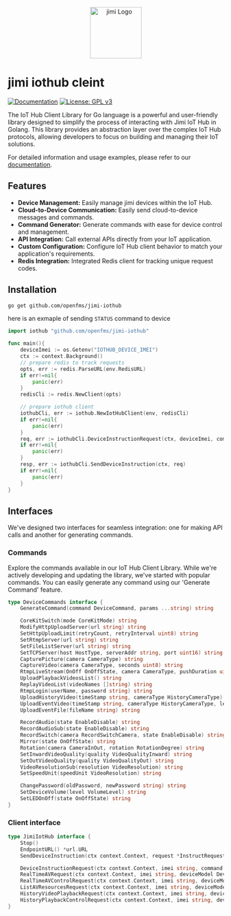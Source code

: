 <div align="center">
    <a href="https://www.jimilab.com/">
        <img src="https://www.jimilab.com/wp-content/uploads/2022/09/logo.png" alt="jimi Logo" width="120">
    </a>
</div>

# jimi iothub cleint
[![Documentation](https://img.shields.io/badge/Documentation-Read%20Now-blue.svg)](https://docs.jimicloud.com/)
[![License: GPL v3](https://img.shields.io/badge/License-GPLv3-blue.svg)](https://www.gnu.org/licenses/gpl-3.0)


The IoT Hub Client Library for Go language is a powerful and user-friendly library designed to simplify the process of interacting with Jimi IoT Hub in Golang. This library provides an abstraction layer over the complex IoT Hub protocols, allowing developers to focus on building and managing their IoT solutions.

For detailed information and usage examples, please refer to our [documentation](https://docs.jimicloud.com/).

## Features
- **Device Management:** Easily manage jimi devices within the IoT Hub.
- **Cloud-to-Device Communication:** Easily send cloud-to-device messages and commands.
- **Command Generator:** Generate commands with ease for device control and management.
- **API Integration:** Call external APIs directly from your IoT application.
- **Custom Configuration:** Configure IoT Hub client behavior to match your application's requirements.
- **Redis Integration:** Integrated Redis client for tracking unique request codes.

## Installation
```bash
go get github.com/openfms/jimi-iothub
```
here is an exmaple of sending `STATUS` command to device
```go
import iothub "github.com/openfms/jimi-iothub"

func main(){
    deviceImei := os.Getenv("IOTHUB_DEVICE_IMEI")
    ctx := context.Background()
    // prepare redis to track requests
	opts, err := redis.ParseURL(env.RedisURL)
	if err!=nil{
        panic(err)
    }
	redisCli := redis.NewClient(opts) 

    // prepare iothub client
	iothubCli, err := iothub.NewIotHubClient(env, redisCli)
	if err!=nil{
        panic(err)
    }
	req, err := iothubCli.DeviceInstructionRequest(ctx, deviceImei, commands.GenerateCommand(commands.STATUS))
	if err!=nil{
        panic(err)
    }
	resp, err := iothubCli.SendDeviceInstruction(ctx, req)
    if err!=nil{
        panic(err)
    }
}

```
## Interfaces
We've designed two interfaces for seamless integration: one for making API calls and another for generating commands.

### Commands
Explore the commands available in our IoT Hub Client Library. While we're actively developing and updating the library, we've started with popular commands. You can easily generate any command using our 'Generate Command' feature. 

```Go
type DeviceCommands interface {
    GenerateCommand(command DeviceCommand, params ...string) string

    CoreKitSwitch(mode CoreKitMode) string
    ModifyHttpUploadServer(url string) string
    SetHttpUploadLimit(retryCount, retryInterval uint8) string
    SetRtmpServer(url string) string
    SetFileListServer(url string) string
    SetTCPServer(host HostType, serverAddr string, port uint16) string
    CapturePicture(camera CameraType) string
    CaptureVideo(camera CameraType, seconds uint8) string
    RtmpLiveStream(OnOff OnOffState, camera CameraType, pushDuration uint8) string
    UploadPlaybackVideosList() string
    ReplayVideoList(videoNames []string) string
    RtmpLogin(userName, password string) string
    UploadHistoryVideo(timeStamp string, cameraType HistoryCameraType) string
    UploadEventVideo(timeStamp string, cameraType HistoryCameraType, lengthSecond uint8) string
    UploadEventFile(fileName string) string

    RecordAudio(state EnableDisable) string
    RecordAudioSub(state EnableDisable) string
    RecordSwitch(camera RecordSwitchCamera, state EnableDisable) string
    Mirror(state OnOffState) string
    Rotation(camera CameraInOut, rotation RotationDegree) string
    SetInwardVideoQuality(quality VideoQualityInward) string
    SetOutVideoQuality(quality VideoQualityOut) string
    VideoResolutionSub(resolution VideoResolution) string
    SetSpeedUnit(speedUnit VideoResolution) string

    ChangePassword(oldPassword, newPassword string) string
    SetDeviceVolume(level VolumeLevel) string
    SetLEDOnOff(state OnOffState) string
}
```

### Client interface

```Go
type JimiIotHub interface {
    Stop()
    EndpointURL() *url.URL
    SendDeviceInstruction(ctx context.Context, request *InstructRequest) (*Response, error)

    DeviceInstructionRequest(ctx context.Context, imei string, command string) (*InstructRequest, error)
    RealTimeAVRequest(ctx context.Context, imei string, deviceModel DeviceModel, cmdContent *RealTimeCmdContent) (*InstructRequest, error)
    RealTimeAVControlRequest(ctx context.Context, imei string, deviceModel DeviceModel, cmdContent *RealTimeControlCmdContent) (*InstructRequest, error)
    ListAVResourcesRequest(ctx context.Context, imei string, deviceModel DeviceModel, cmdContent *AVResourceListCmdContent) (*InstructRequest, error)
    HistoryVideoPlaybackRequest(ctx context.Context, imei string, deviceModel DeviceModel, cmdContent *PlaybackCmdContent) (*InstructRequest, error)
    HistoryPlaybackControlRequest(ctx context.Context, imei string, deviceModel DeviceModel, cmdContent *PlaybackControlCmdContent) (*InstructRequest, error)
}

```
